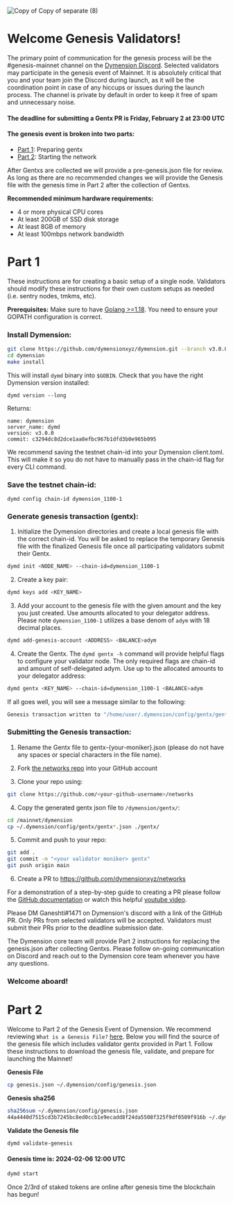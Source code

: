 ![Copy of Copy of separate (8)](https://github.com/dymensionxyz/networks/assets/109034310/58728dfc-fa81-4d60-9075-1504632ce67a)

# Welcome Genesis Validators!

The primary point of communication for the genesis process will be the #genesis-mainnet channel on the [Dymension Discord](https://discord.gg/dymension). Selected validators may participate in the genesis event of Mainnet. It is absolutely critical that you and your team join the Discord during launch, as it will be the coordination point in case of any hiccups or issues during the launch process. The channel is private by default in order to keep it free of spam and unnecessary noise.

#### The deadline for submitting a Gentx PR is Friday, February 2 at 23:00 UTC

#### The genesis event is broken into two parts:

-   [Part 1](/mainnet/dymension/genesis_validators.md#part-1): Preparing gentx
-   [Part 2](/mainnet/dymension/genesis_validators.md#part-2): Starting the network

After Gentxs are collected we will provide a pre-genesis.json file for review. As long as there are no recommended changes we will provide the Genesis file with the genesis time in Part 2 after the collection of Gentxs.

**Recommended minimum hardware requirements:**

-   4 or more physical CPU cores
-   At least 200GB of SSD disk storage
-   At least 8GB of memory
-   At least 100mbps network bandwidth

# Part 1

These instructions are for creating a basic setup of a single node. Validators should modify these instructions for their own custom setups as needed (i.e. sentry nodes, tmkms, etc).

**Prerequisites:** Make sure to have [Golang >=1.18](https://golang.org/). You need to ensure your GOPATH configuration is correct.

### Install Dymension:

```sh
git clone https://github.com/dymensionxyz/dymension.git --branch v3.0.0
cd dymension
make install
```

This will install `dymd` binary into `$GOBIN`. Check that you have the right Dymension version installed:

```
dymd version --long
```

Returns:

```
name: dymension
server_name: dymd
version: v3.0.0
commit: c3294dc8d2dce1aa8efbc967b1dfd3b0e965b095
```

We recommend saving the testnet chain-id into your Dymension client.toml. This will make it so you do not have to manually pass in the chain-id flag for every CLI command.

### Save the testnet chain-id:

```
dymd config chain-id dymension_1100-1
```

### Generate genesis transaction (gentx):

1. Initialize the Dymension directories and create a local genesis file with the correct chain-id. You will be asked to replace the temporary Genesis file with the finalized Genesis file once all participating validators submit their Gentx.

```bash
dymd init <NODE_NAME> --chain-id=dymension_1100-1
```

2. Create a key pair:

```bash
dymd keys add <KEY_NAME>
```

3. Add your account to the genesis file with the given amount and the key you just created. Use amounts allocated to your delegator address. Please note `dymension_1100-1` utilizes a base denom of `adym` with 18 decimal places.

```bash
dymd add-genesis-account <ADDRESS> <BALANCE>adym
```

4. Create the Gentx. The `dymd gentx -h` command will provide helpful flags to configure your validator node. The only required flags are chain-id and amount of self-delegated adym. Use up to the allocated amounts to your delegator address:

```bash
dymd gentx <KEY_NAME> --chain-id=dymension_1100-1 <BALANCE>adym
```

If all goes well, you will see a message similar to the following:

```bash
Genesis transaction written to "/home/user/.dymension/config/gentx/gentx-******.json"
```

### Submitting the Genesis transaction:

1. Rename the Gentx file to gentx-{your-moniker}.json (please do not have any spaces or special characters in the file name).

2. Fork [the networks repo](https://github.com/dymensionXYZ/networks/) into your GitHub account

3. Clone your repo using:

```bash
git clone https://github.com/<your-github-username>/networks
```

4. Copy the generated gentx json file to `/dymension/gentx/`:

```bash
cd /mainnet/dymension
cp ~/.dymension/config/gentx/gentx*.json ./gentx/
```

5. Commit and push to your repo:

```bash
git add .
git commit -m "<your validator moniker> gentx"
git push origin main
```

6. Create a PR to https://github.com/dymensionxyz/networks

For a demonstration of a step-by-step guide to creating a PR please follow the [GitHub documentation](https://docs.github.com/en/pull-requests/collaborating-with-pull-requests/proposing-changes-to-your-work-with-pull-requests/creating-a-pull-request-from-a-fork) or watch this helpful [youtube video](https://www.youtube.com/watch?v=a_FLqX3vGR4).

Please DM Ganeshti#1471 on Dymension's discord with a link of the GitHub PR. Only PRs from selected validators will be accepted. Validators must submit their PRs prior to the deadline submission date.

The Dymension core team will provide Part 2 instructions for replacing the genesis.json after collecting Gentxs. Please follow on-going communication on Discord and reach out to the Dymension core team whenever you have any questions.

### Welcome aboard!

# Part 2

Welcome to Part 2 of the Genesis Event of Dymension. We recommend reviewing `What is a Genesis File?` [here](https://github.com/cosmos/gaia/blob/main/docs/resources/genesis.md). Below you will find the source of the genesis file which includes validator gentx provided in Part 1. Follow these instructions to download the genesis file, validate, and prepare for launching the Mainnet!

**Genesis File**

```sh
cp genesis.json ~/.dymension/config/genesis.json
```

**Genesis sha256**

```bash
sha256sum ~/.dymension/config/genesis.json
44a4440d7515cd3b7245bc8ed0ccb1e9ecadd8f24da5508f325f9df0509f916b ~/.dymension/config/genesis.json
```

**Validate the Genesis file**

```bash
dymd validate-genesis
```

#### Genesis time is: 2024-02-06 12:00 UTC

```bash
dymd start
```

Once 2/3rd of staked tokens are online after genesis time the blockchain has begun!
